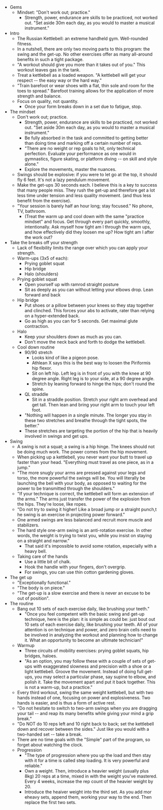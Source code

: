 * Gems
  * Mindset: "Don't work out; practice."
    * Strength, power, endurance are skills to be practiced, not worked out. "Set aside 30m each day, as you
      would to master a musical instrument."
* Intro
  * The Russian Kettlebell: an extreme handheld gym. Well-rounded fitness.
  * In a nutshell, there are only two moving parts to this program: the swing and the get-up. No other
    exercises offer as many all-around benefits in such a tight package.
  * "A workout should give you more than it takes out of you." This workout leaves gas in the tank.
  * Treat a kettlebell as a loaded weapon. "A kettlebell will get your respect -- the easy way or the hard
    way."
  * "Train barefoot or wear shoes with a flat, thin sole and room for the toes to spread." Barefoot training
    allows for the application of more strength and balance.
  * Focus on quality, not quantity.
    * Once your form breaks down in a set due to fatigue, stop.
* The mindset
  * Don't work out; practice.
    * Strength, power, endurance are skills to be practiced, not worked out. "Set aside 30m each day, as you
      would to master a musical instrument."
    * Be fully absorbed in the task and committed to getting better than doing time and marking off a certain
      number of reps.
    * "There are no weight or rep goals to hit, only technical perfection. Evaluate your performance as one
      would in gymnastics, figure skating, or platform diving -- on skill and style alone."
    * Explore the movements, master the nuances.
  * Swings should be explosive: if you were to let go at the top, it should fly 6 feet. It's not a lazy
    pendulum movement.
  * Make the get-ups 30 seconds each. I believe this is a key to success that many people miss. They rush the
    get-up and therefore get a lot less time under tension and less quality movement. (and thus less benefit
    from the exercise).
  * "Your session is barely half an hour long; stay focused." No phone, TV, bathroom.
    * (Treat the warm up and cool down with the same "practice mindset" and focus. Get through every part
      quickly, smoothly, intentionally. Ask myself how tight am I through the warm ups, and how effectively
      did they loosen me up? How tight am I after the work out?
* Take the breaks off your strength
  * Lack of flexibility limits the range over which you can apply your strength.
  * Warm-ups (3x5 of each):
    * Prying goblet squat
    * Hip bridge
    * Halo (shoulders)
  * Prying goblet squat
    * Open yourself up with ramrod straight posture
    * Sit as deeply as you can without letting your elbows drop. Lean forward and back
  * Hip bridge
    * Put shoes or a pillow between your knees so they stay together and clinched. This forces your abs to
      activate, rater than relying on a hyper-extended back.
    * Go as high as you can for 5 seconds. Get maximal glute contraction.
  * Halo
    * Keep your shoulders down as much as you can.
    * Don't move the neck back and forth to dodge the kettlebell.
  * Cool down routine
    * 90/90 stretch
      * Looks kind of like a pigeon pose.
      * Athlean X says this is the best way to loosen the Piriformis hip flexor.
      * Sit on left hip. Left leg is in front of you with the knee at 90 degree angle. Right leg is to your
        side, at a 90 degree angle.
      * Stretch by leaning forward to hinge the hips; don't round the spine.
    * QL straddle
      * Sit in a straddle position. Stretch your right arm overhead and get tall. Then lean and bring your
        right arm to touch your left foot.
    * "Nothing will happen in a single minute. The longer you stay in these two stretches and breathe through
      the tight spots, the better."
    * These stretches are targeting the portion of the hip that is heavily involved in swings and get ups.
* Swing
  * A swing is not a squat; a swing is a hip hinge. The knees should not be doing much work. The power comes
    from the hip movement.
  * When picking up a kettlebell, you never want your butt to travel up faster than your head. "Everything
    must travel as one piece, as in a jump."
  * "The more snugly your arms are pressed against your legs and torso, the more powerful the swings will be.
    You will literally be launching the bell with your body, as opposed to waiting for the power to be
    transmitted through the shoulders."
  * "If your technique is correct, the kettlebell will form an extension of the arms." The arms just transfer
    the power of the explosion from the hips. They're loose, like ropes.
  * "Do not try to swing it higher! Like a broad jump or a straight punch,t he swing is an exercise in
    projecting power forward."
  * One armed swings are less balanced and recruit more muscle and stabilizers.
  * The hard style one-arm swing is an anti-rotation exercise. In other words, the weight is trying to twist
    you, while you insist on staying on a straight and narrow."
    * That said it's impossible to avoid some rotation, especially with a heavy bell.
  * Taking care of the hands
    * Use a little bit of chalk.
    * Hook the handle with your fingers, don't overgrip.
    * For swings, you can use thin cotton gardening gloves.
* The get up
  * "Exceptionally functional."
  * "The body is on piece."
  * "The get-up is a slow exercise and there is never an excuse to be out of position".
* The routine
  * Bang out 10 sets of each exercise daily, like brushing your teeth."
    * "Once you feel competent with the basic swing and get-up technique, here is the plan: it is simple as
      could be: just bout out 10 sets of each exercise daily, like brushing your teeth. All of your attention
      is on technique and power, and zero brain cells need to be involved in analyzing the workout and
      planning how to change it. What an opportunity to become an ultimate technician!"
  * Warmup
    * Three circuits of mobility exercises: prying goblet squats, hip bridges, haloes.
    * "As an option, you may follow these with a couple of sets of get-ups with exaggerated slowness and
      precision with a shoe or a light kettlebell. Groove the movement. Instead of doing full get-ups, you may
      select a particular phase, say supine to elbow, and polish it. Take the movement apart and put it back
      together. This is not a warm-up, but a practice."
  * Every third workout, swing the same weight kettlebell, but with two hands instead of one, focusing on
    power and explosiveness. Two hands is easier, and is thus a form of active rest.
  * "Do not hesitate to switch to two-arm swings when you are dragging your tail -- and reap its many benefits
    while giving your mind a grip break."
  * "Do NOT do 10 reps left and 10 right back to back; set the kettlebell down and recover between the sides."
    Just like you would with a two-handed set -- take a break.
  * There are no time goals with the "Simple" part of the program, so forget about watching the clock.
  * Progression
    * "The type of progression where you up the load and then stay with it for a time is called step loading.
      It is very powerful and reliable."
    * Own a weight. Then, introduce a heavier weight (usually plus 8kg) 20 reps at a time, mixed in with the
      weight you've mastered. Every 4 weeks, increase the rep count of the heavier weight by 20.
    * Introduce the heaiver weight into the third set. As you add mor eheavy sets, append them, working your
      way to the end. Then replace the first two sets.
